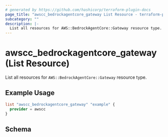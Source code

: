 ```yaml
---
# generated by https://github.com/hashicorp/terraform-plugin-docs
page_title: "awscc_bedrockagentcore_gateway List Resource - terraform-provider-awscc"
subcategory: ""
description: |-
  List all resources for AWS::BedrockAgentCore::Gateway resource type.
---
```


# awscc_bedrockagentcore_gateway (List Resource)

List all resources for `AWS::BedrockAgentCore::Gateway` resource type.

## Example Usage

```terraform
list "awscc_bedrockagentcore_gateway" "example" {
  provider = awscc
}
```

<!-- schema generated by tfplugindocs -->
## Schema
